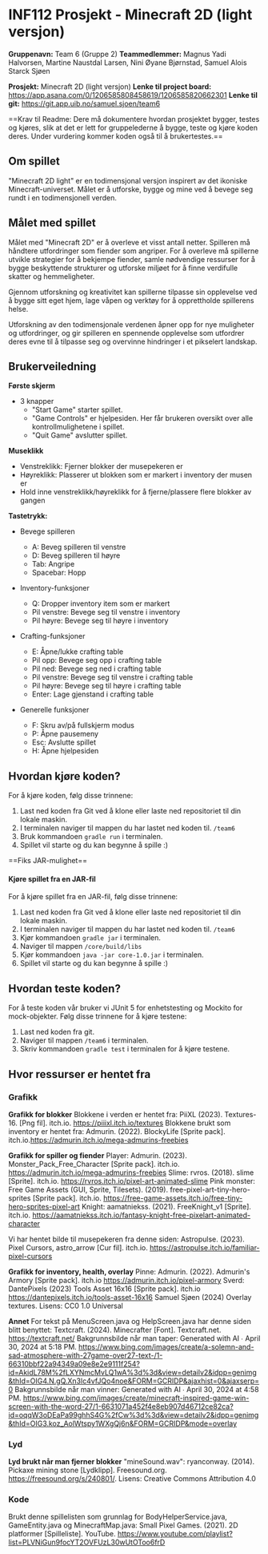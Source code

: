 # INF112 Prosjekt - Minecraft 2D (light versjon)

**Gruppenavn:** Team 6 (Gruppe 2)
**Teammedlemmer:** Magnus Yadi Halvorsen, Martine Naustdal Larsen, Nini Øyane Bjørnstad, Samuel Alois Starck Sjøen

**Prosjekt:** Minecraft 2D (light versjon)
**Lenke til project board:** https://app.asana.com/0/1206585808458619/1206585820662301
**Lenke til git:** https://git.app.uib.no/samuel.sjoen/team6

==Krav til Readme: Dere må dokumentere hvordan prosjektet bygger, testes og kjøres, slik at det er lett for gruppelederne å bygge, teste og kjøre koden deres. Under vurdering kommer koden også til å brukertestes.==

## Om spillet
"Minecraft 2D light" er en todimensjonal versjon inspirert av det ikoniske Minecraft-universet. Målet er å utforske, bygge og mine ved å bevege seg rundt i en todimensjonell verden. 

## Målet med spillet

Målet med "Minecraft 2D" er å overleve et visst antall netter. Spilleren må håndtere utfordringer som fiender som angriper. For å overleve må spillerne utvikle strategier for å bekjempe fiender, samle nødvendige ressurser for å bygge beskyttende strukturer og utforske miljøet for å finne verdifulle skatter og hemmeligheter.

Gjennom utforskning og kreativitet kan spillerne tilpasse sin opplevelse ved å bygge sitt eget hjem, lage våpen og verktøy for å opprettholde spillerens helse.

Utforskning av den todimensjonale verdenen åpner opp for nye muligheter og utfordringer, og gir spilleren en spennende opplevelse som utfordrer deres evne til å tilpasse seg og overvinne hindringer i et pikselert landskap.

## Brukerveiledning

**Første skjerm**
- 3 knapper
  - "Start Game" starter spillet.
  - "Game Controls" er hjelpesiden. Her får brukeren oversikt over alle kontrollmulighetene i spillet.
  - "Quit Game" avslutter spillet.

**Museklikk**
  - Venstreklikk: Fjerner blokker der musepekeren er
  - Høyreklikk: Plasserer ut blokken som er markert i inventory der musen er
  - Hold inne venstreklikk/høyreklikk for å fjerne/plassere flere blokker av gangen

**Tastetrykk:**
- Bevege spilleren
  - A: Beveg spilleren til venstre
  - D: Beveg spilleren til høyre
  - Tab: Angripe 
  - Spacebar: Hopp

- Inventory-funksjoner
  - Q: Dropper inventory item som er markert
  - Pil venstre: Bevege seg til venstre i inventory
  - Pil høyre: Bevege seg til høyre i inventory

- Crafting-funksjoner
  - E: Åpne/lukke crafting table
  - Pil opp: Bevege seg opp i crafting table
  - Pil ned: Bevege seg ned i crafting table
  - Pil venstre: Bevege seg til venstre i crafting table
  - Pil høyre: Bevege seg til høyre i crafting table
  - Enter: Lage gjenstand i crafting table

- Generelle funksjoner
  - F: Skru av/på fullskjerm modus
  - P: Åpne pausemeny
  - Esc: Avslutte spillet
  - H: Åpne hjelpesiden

## Hvordan kjøre koden?
For å kjøre koden, følg disse trinnene:
1. Last ned koden fra Git ved å klone eller laste ned repositoriet til din lokale maskin.
2. I terminalen naviger til mappen du har lastet ned koden til. `/team6`
3. Bruk kommandoen `gradle run` i terminalen.
4. Spillet vil starte og du kan begynne å spille :)

==Fiks JAR-mulighet==
#### Kjøre spillet fra en JAR-fil
For å kjøre spillet fra en JAR-fil, følg disse trinnene:
1. Last ned koden fra Git ved å klone eller laste ned repositoriet til din lokale maskin.
2. I terminalen naviger til mappen du har lastet ned koden til. `/team6`
3. Kjør kommandoen `gradle jar` i terminalen.
4. Naviger til mappen `/core/build/libs`
5. Kjør kommandoen `java -jar core-1.0.jar` i terminalen.
6. Spillet vil starte og du kan begynne å spille :)

## Hvordan teste koden?

For å teste koden vår bruker vi JUnit 5 for enhetstesting og Mockito for mock-objekter. Følg disse trinnene for å kjøre testene:

1. Last ned koden fra git.
2. Naviger til mappen `/team6` i terminalen.
3. Skriv kommandoen `gradle test` i terminalen for å kjøre testene.

## Hvor ressurser er hentet fra

### Grafikk

**Grafikk for blokker**
Blokkene i verden er hentet fra: PiiXL (2023). Textures-16. [Png fil]. itch.io. https://piiixl.itch.io/textures
Blokkene brukt som inventory er hentet fra: Admurin. (2022). BlockyLife [Sprite pack]. itch.io.https://admurin.itch.io/mega-admurins-freebies

**Grafikk for spiller og fiender**
Player: Admurin. (2023). Monster_Pack_Free_Character [Sprite pack]. itch.io. https://admurin.itch.io/mega-admurins-freebies 
Slime: rvros. (2018). slime [Sprite]. itch.io. https://rvros.itch.io/pixel-art-animated-slime
Pink monster: Free Game Assets (GUI, Sprite, Tilesets). (2019). free-pixel-art-tiny-hero-sprites [Sprite pack]. itch.io. https://free-game-assets.itch.io/free-tiny-hero-sprites-pixel-art
Knight: aamatniekss. (2021). FreeKnight_v1 [Sprite]. itch.io. https://aamatniekss.itch.io/fantasy-knight-free-pixelart-animated-character

Vi har hentet bilde til musepekeren fra denne siden: Astropulse. (2023). Pixel Cursors, astro_arrow [Cur fil]. itch.io. https://astropulse.itch.io/familiar-pixel-cursors

**Grafikk for inventory, health, overlay**
Pinne: Admurin. (2022). Admurin's Armory [Sprite pack]. itch.io https://admurin.itch.io/pixel-armory
Sverd: DantePixels (2023) Tools Asset 16x16 [Sprite pack]. itch.io https://dantepixels.itch.io/tools-asset-16x16
Samuel Sjøen (2024) Overlay textures. Lisens: CC0 1.0 Universal

**Annet**
For tekst på MenuScreen.java og HelpScreen.java har denne siden blitt benyttet: Textcraft. (2024). Minecrafter [Font]. Textcraft.net. https://textcraft.net/
Bakgrunnsbilde når man taper: Generated with AI ∙ April 30, 2024 at 5:18 PM. https://www.bing.com/images/create/a-solemn-and-sad-atmosphere-with-27game-over27-text-/1-66310bbf22a94349a09e8e2e9111f254?id=AkidL78M%2fLXYNmcMvLQ1wA%3d%3d&view=detailv2&idpp=genimg&thId=OIG4.N.gQ.Xn3lc4vfJQo4noe&FORM=GCRIDP&ajaxhist=0&ajaxserp=0
Bakgrunnsbilde når man vinner: Generated with AI ∙ April 30, 2024 at 4:58 PM. https://www.bing.com/images/create/minecraft-inspired-game-win-screen-with-the-word-27/1-6631071a452f4e8eb907d46712ce82ca?id=oqqW3oDEaPa99ghhS4G%2fCw%3d%3d&view=detailv2&idpp=genimg&thId=OIG3.koz_AolWtspy1WXgQj6n&FORM=GCRIDP&mode=overlay

### Lyd

**Lyd brukt når man fjerner blokker**
"mineSound.wav": ryanconway. (2014). Pickaxe mining stone [Lydklipp]. Freesound.org.  https://freesound.org/s/240801/. Lisens: Creative Commons Attribution 4.0

### Kode
Brukt denne spillelisten som grunnlag for BodyHelperService.java, GameEntity.java og MinecraftMap.java:  Small Pixel Games. (2021). 2D platformer [Spilleliste]. YouTube. https://www.youtube.com/playlist?list=PLVNiGun9focYT2OVFUzL30wUtOToo6frD
